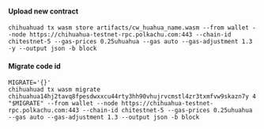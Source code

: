 #### Upload new contract

`chihuahuad tx wasm store artifacts/cw_huahua_name.wasm --from wallet --node https://chihuahua-testnet-rpc.polkachu.com:443 --chain-id chitestnet-5 --gas-prices 0.25uhuahua --gas auto --gas-adjustment 1.3 -y --output json -b block`

#### Migrate code id
`MIGRATE='{}'`  
`chihuahuad tx wasm migrate chihuahua14hj2tavq8fpesdwxxcu44rty3hh90vhujrvcmstl4zr3txmfvw9skazn7y 4 "$MIGRATE" --from wallet --node https://chihuahua-testnet-rpc.polkachu.com:443 --chain-id chitestnet-5 --gas-prices 0.25uhuahua --gas auto --gas-adjustment 1.3 --output json -b block`
